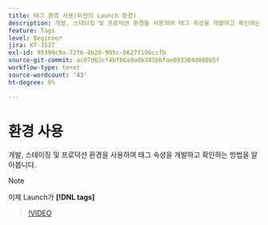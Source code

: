 ```yaml
---
title: 태그 환경 사용(이전의 Launch 환경)
description: 개발, 스테이징 및 프로덕션 환경을 사용하여 태그 속성을 개발하고 확인하는 방법을 알아봅니다.
feature: Tags
level: Beginner
jira: KT-3527
exl-id: 95399c9a-72f6-4b20-905c-0627f106ccfb
source-git-commit: ac07d62cf4bfb6a9a8b383bbfae093304d008b5f
workflow-type: tm+mt
source-wordcount: '43'
ht-degree: 0%

---
```


# 환경 사용

개발, 스테이징 및 프로덕션 환경을 사용하여 태그 속성을 개발하고 확인하는 방법을 알아봅니다.

>[!NOTE]
>
> 이제 Launch가 **[!DNL tags]**

>[!VIDEO](https://video.tv.adobe.com/v/28729/?quality=12&learn=on)
